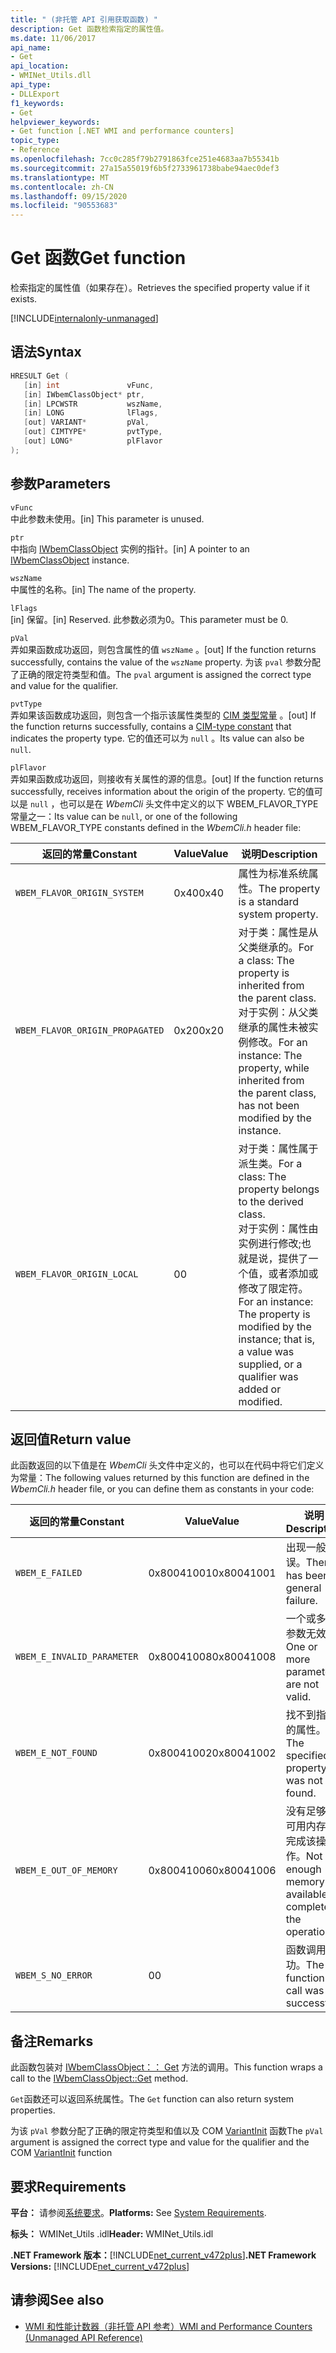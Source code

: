 ```yaml
---
title: " (非托管 API 引用获取函数) "
description: Get 函数检索指定的属性值。
ms.date: 11/06/2017
api_name:
- Get
api_location:
- WMINet_Utils.dll
api_type:
- DLLExport
f1_keywords:
- Get
helpviewer_keywords:
- Get function [.NET WMI and performance counters]
topic_type:
- Reference
ms.openlocfilehash: 7cc0c285f79b2791863fce251e4683aa7b55341b
ms.sourcegitcommit: 27a15a55019f6b5f2733961738babe94aec0def3
ms.translationtype: MT
ms.contentlocale: zh-CN
ms.lasthandoff: 09/15/2020
ms.locfileid: "90553683"
---
```

# <a name="get-function"></a><span data-ttu-id="7ceaa-103">Get 函数</span><span class="sxs-lookup"><span data-stu-id="7ceaa-103">Get function</span></span>

<span data-ttu-id="7ceaa-104">检索指定的属性值（如果存在）。</span><span class="sxs-lookup"><span data-stu-id="7ceaa-104">Retrieves the specified property value if it exists.</span></span>

[!INCLUDE[internalonly-unmanaged](../../../../includes/internalonly-unmanaged.md)]

## <a name="syntax"></a><span data-ttu-id="7ceaa-105">语法</span><span class="sxs-lookup"><span data-stu-id="7ceaa-105">Syntax</span></span>

```cpp
HRESULT Get (
   [in] int               vFunc,
   [in] IWbemClassObject* ptr,
   [in] LPCWSTR           wszName,
   [in] LONG              lFlags,
   [out] VARIANT*         pVal,
   [out] CIMTYPE*         pvtType,
   [out] LONG*            plFlavor
);
```

## <a name="parameters"></a><span data-ttu-id="7ceaa-106">参数</span><span class="sxs-lookup"><span data-stu-id="7ceaa-106">Parameters</span></span>

`vFunc`\
<span data-ttu-id="7ceaa-107">中此参数未使用。</span><span class="sxs-lookup"><span data-stu-id="7ceaa-107">[in] This parameter is unused.</span></span>

`ptr`\
<span data-ttu-id="7ceaa-108">中指向 [IWbemClassObject](/windows/desktop/api/wbemcli/nn-wbemcli-iwbemclassobject) 实例的指针。</span><span class="sxs-lookup"><span data-stu-id="7ceaa-108">[in] A pointer to an [IWbemClassObject](/windows/desktop/api/wbemcli/nn-wbemcli-iwbemclassobject) instance.</span></span>

`wszName`\
<span data-ttu-id="7ceaa-109">中属性的名称。</span><span class="sxs-lookup"><span data-stu-id="7ceaa-109">[in] The name of the property.</span></span>

`lFlags`\
<span data-ttu-id="7ceaa-110">[in] 保留。</span><span class="sxs-lookup"><span data-stu-id="7ceaa-110">[in] Reserved.</span></span> <span data-ttu-id="7ceaa-111">此参数必须为0。</span><span class="sxs-lookup"><span data-stu-id="7ceaa-111">This parameter must be 0.</span></span>

`pVal`\
<span data-ttu-id="7ceaa-112">弄如果函数成功返回，则包含属性的值 `wszName` 。</span><span class="sxs-lookup"><span data-stu-id="7ceaa-112">[out] If the function returns successfully, contains the value of the `wszName` property.</span></span> <span data-ttu-id="7ceaa-113">为该 `pval` 参数分配了正确的限定符类型和值。</span><span class="sxs-lookup"><span data-stu-id="7ceaa-113">The `pval` argument is assigned the correct type and value for the qualifier.</span></span>

`pvtType`\
<span data-ttu-id="7ceaa-114">弄如果该函数成功返回，则包含一个指示该属性类型的 [CIM 类型常量](/windows/win32/api/wbemcli/ne-wbemcli-cimtype_enumeration) 。</span><span class="sxs-lookup"><span data-stu-id="7ceaa-114">[out] If the function returns successfully, contains a [CIM-type constant](/windows/win32/api/wbemcli/ne-wbemcli-cimtype_enumeration) that indicates the property type.</span></span> <span data-ttu-id="7ceaa-115">它的值还可以为 `null` 。</span><span class="sxs-lookup"><span data-stu-id="7ceaa-115">Its value can also be `null`.</span></span>

`plFlavor`\
<span data-ttu-id="7ceaa-116">弄如果函数成功返回，则接收有关属性的源的信息。</span><span class="sxs-lookup"><span data-stu-id="7ceaa-116">[out] If the function returns successfully, receives information about the origin of the property.</span></span> <span data-ttu-id="7ceaa-117">它的值可以是 `null` ，也可以是在 *WbemCli* 头文件中定义的以下 WBEM_FLAVOR_TYPE 常量之一：</span><span class="sxs-lookup"><span data-stu-id="7ceaa-117">Its value can be `null`, or one of the following WBEM_FLAVOR_TYPE constants defined in the *WbemCli.h* header file:</span></span>

|<span data-ttu-id="7ceaa-118">返回的常量</span><span class="sxs-lookup"><span data-stu-id="7ceaa-118">Constant</span></span>  |<span data-ttu-id="7ceaa-119">Value</span><span class="sxs-lookup"><span data-stu-id="7ceaa-119">Value</span></span>  |<span data-ttu-id="7ceaa-120">说明</span><span class="sxs-lookup"><span data-stu-id="7ceaa-120">Description</span></span>  |
|---------|---------|---------|
| `WBEM_FLAVOR_ORIGIN_SYSTEM` | <span data-ttu-id="7ceaa-121">0x40</span><span class="sxs-lookup"><span data-stu-id="7ceaa-121">0x40</span></span> | <span data-ttu-id="7ceaa-122">属性为标准系统属性。</span><span class="sxs-lookup"><span data-stu-id="7ceaa-122">The property is a standard system property.</span></span> |
| `WBEM_FLAVOR_ORIGIN_PROPAGATED` | <span data-ttu-id="7ceaa-123">0x20</span><span class="sxs-lookup"><span data-stu-id="7ceaa-123">0x20</span></span> | <span data-ttu-id="7ceaa-124">对于类：属性是从父类继承的。</span><span class="sxs-lookup"><span data-stu-id="7ceaa-124">For a class: The property is inherited from the parent class.</span></span> <br> <span data-ttu-id="7ceaa-125">对于实例：从父类继承的属性未被实例修改。</span><span class="sxs-lookup"><span data-stu-id="7ceaa-125">For an instance: The property, while inherited from the parent class, has not been modified by the instance.</span></span>  |
| `WBEM_FLAVOR_ORIGIN_LOCAL` | <span data-ttu-id="7ceaa-126">0</span><span class="sxs-lookup"><span data-stu-id="7ceaa-126">0</span></span> | <span data-ttu-id="7ceaa-127">对于类：属性属于派生类。</span><span class="sxs-lookup"><span data-stu-id="7ceaa-127">For a class: The property belongs to the derived class.</span></span> <br> <span data-ttu-id="7ceaa-128">对于实例：属性由实例进行修改;也就是说，提供了一个值，或者添加或修改了限定符。</span><span class="sxs-lookup"><span data-stu-id="7ceaa-128">For an instance: The property is modified by the instance; that is, a value was supplied, or a qualifier was added or modified.</span></span> |

## <a name="return-value"></a><span data-ttu-id="7ceaa-129">返回值</span><span class="sxs-lookup"><span data-stu-id="7ceaa-129">Return value</span></span>

<span data-ttu-id="7ceaa-130">此函数返回的以下值是在 *WbemCli* 头文件中定义的，也可以在代码中将它们定义为常量：</span><span class="sxs-lookup"><span data-stu-id="7ceaa-130">The following values returned by this function are defined in the *WbemCli.h* header file, or you can define them as constants in your code:</span></span>

|<span data-ttu-id="7ceaa-131">返回的常量</span><span class="sxs-lookup"><span data-stu-id="7ceaa-131">Constant</span></span>  |<span data-ttu-id="7ceaa-132">Value</span><span class="sxs-lookup"><span data-stu-id="7ceaa-132">Value</span></span>  |<span data-ttu-id="7ceaa-133">说明</span><span class="sxs-lookup"><span data-stu-id="7ceaa-133">Description</span></span>  |
|---------|---------|---------|
|`WBEM_E_FAILED` | <span data-ttu-id="7ceaa-134">0x80041001</span><span class="sxs-lookup"><span data-stu-id="7ceaa-134">0x80041001</span></span> | <span data-ttu-id="7ceaa-135">出现一般错误。</span><span class="sxs-lookup"><span data-stu-id="7ceaa-135">There has been a general failure.</span></span> |
|`WBEM_E_INVALID_PARAMETER` | <span data-ttu-id="7ceaa-136">0x80041008</span><span class="sxs-lookup"><span data-stu-id="7ceaa-136">0x80041008</span></span> | <span data-ttu-id="7ceaa-137">一个或多个参数无效。</span><span class="sxs-lookup"><span data-stu-id="7ceaa-137">One or more parameters are not valid.</span></span> |
|`WBEM_E_NOT_FOUND` | <span data-ttu-id="7ceaa-138">0x80041002</span><span class="sxs-lookup"><span data-stu-id="7ceaa-138">0x80041002</span></span> | <span data-ttu-id="7ceaa-139">找不到指定的属性。</span><span class="sxs-lookup"><span data-stu-id="7ceaa-139">The specified property was not found.</span></span> |
|`WBEM_E_OUT_OF_MEMORY` | <span data-ttu-id="7ceaa-140">0x80041006</span><span class="sxs-lookup"><span data-stu-id="7ceaa-140">0x80041006</span></span> | <span data-ttu-id="7ceaa-141">没有足够的可用内存来完成该操作。</span><span class="sxs-lookup"><span data-stu-id="7ceaa-141">Not enough memory is available to complete the operation.</span></span> |
|`WBEM_S_NO_ERROR` | <span data-ttu-id="7ceaa-142">0</span><span class="sxs-lookup"><span data-stu-id="7ceaa-142">0</span></span> | <span data-ttu-id="7ceaa-143">函数调用成功。</span><span class="sxs-lookup"><span data-stu-id="7ceaa-143">The function call was successful.</span></span>  |

## <a name="remarks"></a><span data-ttu-id="7ceaa-144">备注</span><span class="sxs-lookup"><span data-stu-id="7ceaa-144">Remarks</span></span>

<span data-ttu-id="7ceaa-145">此函数包装对 [IWbemClassObject：： Get](/windows/desktop/api/wbemcli/nf-wbemcli-iwbemclassobject-get) 方法的调用。</span><span class="sxs-lookup"><span data-stu-id="7ceaa-145">This function wraps a call to the [IWbemClassObject::Get](/windows/desktop/api/wbemcli/nf-wbemcli-iwbemclassobject-get) method.</span></span>

<span data-ttu-id="7ceaa-146">`Get`函数还可以返回系统属性。</span><span class="sxs-lookup"><span data-stu-id="7ceaa-146">The `Get` function can also return system properties.</span></span>

<span data-ttu-id="7ceaa-147">为该 `pVal` 参数分配了正确的限定符类型和值以及 COM [VariantInit](/previous-versions/windows/desktop/api/oleauto/nf-oleauto-variantinit) 函数</span><span class="sxs-lookup"><span data-stu-id="7ceaa-147">The `pVal` argument is assigned the correct type and value for the qualifier and the COM [VariantInit](/previous-versions/windows/desktop/api/oleauto/nf-oleauto-variantinit) function</span></span>

## <a name="requirements"></a><span data-ttu-id="7ceaa-148">要求</span><span class="sxs-lookup"><span data-stu-id="7ceaa-148">Requirements</span></span>

 <span data-ttu-id="7ceaa-149">**平台：** 请参阅[系统要求](../../get-started/system-requirements.md)。</span><span class="sxs-lookup"><span data-stu-id="7ceaa-149">**Platforms:** See [System Requirements](../../get-started/system-requirements.md).</span></span>

 <span data-ttu-id="7ceaa-150">**标头：** WMINet_Utils .idl</span><span class="sxs-lookup"><span data-stu-id="7ceaa-150">**Header:** WMINet_Utils.idl</span></span>

 <span data-ttu-id="7ceaa-151">**.NET Framework 版本：**[!INCLUDE[net_current_v472plus](../../../../includes/net-current-v472plus.md)]</span><span class="sxs-lookup"><span data-stu-id="7ceaa-151">**.NET Framework Versions:** [!INCLUDE[net_current_v472plus](../../../../includes/net-current-v472plus.md)]</span></span>

## <a name="see-also"></a><span data-ttu-id="7ceaa-152">请参阅</span><span class="sxs-lookup"><span data-stu-id="7ceaa-152">See also</span></span>

- [<span data-ttu-id="7ceaa-153">WMI 和性能计数器（非托管 API 参考）</span><span class="sxs-lookup"><span data-stu-id="7ceaa-153">WMI and Performance Counters (Unmanaged API Reference)</span></span>](index.md)
